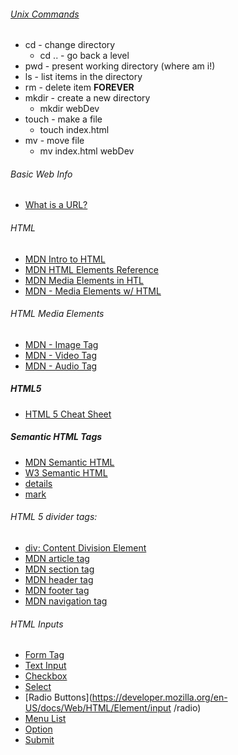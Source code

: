 ###### [Unix Commands](http://mally.stanford.edu/~sr/computing/basic-unix.html)
* cd - change directory
  * cd .. - go back a level
* pwd - present working directory (where am i!)
* ls - list items in the directory
* rm - delete item **FOREVER**
* mkdir - create a new directory
  * mkdir webDev
* touch - make a file
  * touch index.html
* mv - move file
  * mv index.html webDev

###### Basic Web Info
* [What is a URL?](https://developer.mozilla.org/en-US/docs/Learn/Common_questions/What_is_a_URL)

###### HTML
* [MDN Intro to HTML](https://developer.mozilla.org/en-US/docs/Learn/HTML/Introduction_to_HTML)
* [MDN HTML Elements Reference](https://developer.mozilla.org/en-US/docs/Web/HTML/Element)
* [MDN Media Elements in HTL](https://developer.mozilla.org/en-US/docs/Web/HTML/Supported_media_formats)
* [MDN - Media Elements w/ HTML](https://developer.mozilla.org/en-US/docs/Web/HTML/Supported_media_formats)

###### HTML Media Elements
* [MDN - Image Tag](https://developer.mozilla.org/en-US/docs/Web/HTML/Element/img)
* [MDN - Video Tag](https://developer.mozilla.org/en-US/docs/Web/HTML/Element/video)
* [MDN - Audio Tag](https://developer.mozilla.org/en-US/docs/Web/HTML/Element/audio)

##### HTML5 
* [HTML 5 Cheat Sheet](https://websitesetup.org/html5-cheat-sheet/)
##### Semantic HTML Tags
* [MDN Semantic HTML](https://developer.mozilla.org/en-US/docs/Glossary/Semantics)
* [W3 Semantic HTML](https://www.w3schools.com/html/html5_semantic_elements.asp)
* [details](https://developer.mozilla.org/en-US/docs/Web/HTML/Element/details)
* [mark](https://developer.mozilla.org/en-US/docs/Web/HTML/Element/mark)

###### HTML 5 divider tags:
* [div: Content Division Element](https://developer.mozilla.org/en-US/docs/Web/HTML/Element/div)
* [MDN article tag](https://developer.mozilla.org/en-US/docs/Web/HTML/Element/article)
* [MDN section tag ](https://developer.mozilla.org/en-US/docs/Web/HTML/Element/section)
* [MDN header tag](https://developer.mozilla.org/en-US/docs/Web/HTML/Element/header)
* [MDN footer tag](https://developer.mozilla.org/en-US/docs/Web/HTML/Element/footer)
* [MDN navigation tag](https://developer.mozilla.org/en-US/docs/Web/HTML/Element/nav)

 
###### HTML Inputs
* [Form Tag](https://developer.mozilla.org/en-US/docs/Web/HTML/Element/form)
* [Text Input](https://developer.mozilla.org/en-US/docs/Web/HTML/Element/input)
* [Checkbox](https://developer.mozilla.org/en-US/docs/Web/HTML/Element/input/checkbox)
* [Select](https://developer.mozilla.org/en-US/docs/Web/HTML/Element/select)
* [Radio Buttons](https://developer.mozilla.org/en-US/docs/Web/HTML/Element/input
/radio)
* [Menu List](https://developer.mozilla.org/en-US/docs/Mozilla/Tech/XUL/menulist)
* [Option](https://developer.mozilla.org/en-US/docs/Web/HTML/Element/option)
* [Submit](https://developer.mozilla.org/en-US/docs/Web/HTML/Element/input/submit)